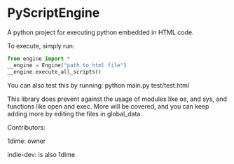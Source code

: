 # PyScriptEngine
A python project for executing python embedded in HTML code.

To execute, simply run:
```python
from engine import *
__engine = Engine("path to html file")
__engine.execute_all_scripts()
```

You can also test this by running:
python main.py test/test.html

This library does prevent against the usage of modules like os, and sys, and functions like open and exec.
More will be covered, and you can keep adding more by editing the files in global_data.

Contributors:

1dime: owner

indie-dev: is also 1dime
